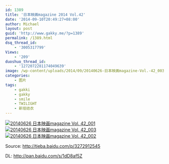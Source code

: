 ```yaml
---
id: 1389
title: '日本映画magazine 2014 Vol.42'
date: '2014-09-10T20:49:27+08:00'
author: Michael
layout: post
guid: 'http://www.gakky.me/?p=1389'
permalink: /1389.html
dsq_thread_id:
    - '3005317799'
Views:
    - '209'
duoshuo_thread_id:
    - '1272072281174049639'
image: /wp-content/uploads/2014/09/20140626-日本映画magazine-Vol.-42_003.jpg
categories:
    - 图片
tags:
    - gakki
    - gakky
    - smile
    - TWILIGHT
    - 新垣结衣
---
```


[![20140626 日本映画magazine Vol. 42_001](http://www.yui-aragaki.org/wp-content/uploads/2014/09/20140626-日本映画magazine-Vol.-42_001.jpg)![20140626 日本映画magazine Vol. 42_003](http://www.yui-aragaki.org/wp-content/uploads/2014/09/20140626-日本映画magazine-Vol.-42_003.jpg)](http://www.yui-aragaki.org/wp-content/uploads/2014/09/20140626-日本映画magazine-Vol.-42_003.jpg "20140626 日本映画magazine Vol. 42_003") [![20140626 日本映画magazine Vol. 42_002](http://www.yui-aragaki.org/wp-content/uploads/2014/09/20140626-日本映画magazine-Vol.-42_002.jpg)](http://www.yui-aragaki.org/wp-content/uploads/2014/09/20140626-日本映画magazine-Vol.-42_002.jpg "20140626 日本映画magazine Vol. 42_002")

Source: <http://tieba.baidu.com/p/3272912545>

DL: <http://pan.baidu.com/s/1dD8af5Z>